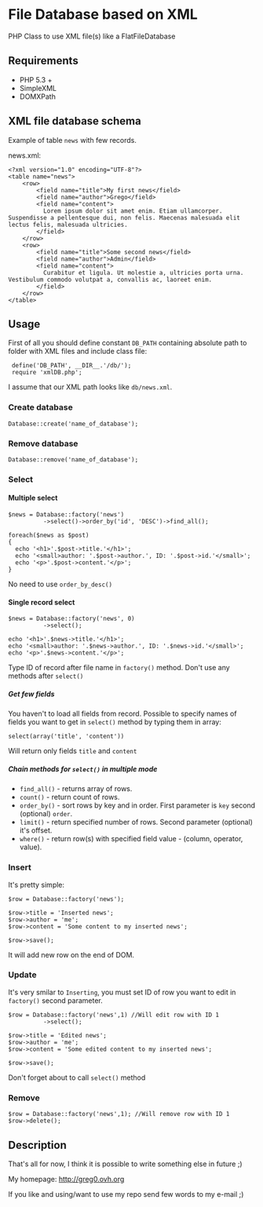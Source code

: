 File Database based on XML 
=============

PHP Class to use XML file(s) like a FlatFileDatabase

Requirements
------

- PHP 5.3 +
- SimpleXML
- DOMXPath

XML file database schema
-------

Example of table `news` with few records.

news.xml:

    <?xml version="1.0" encoding="UTF-8"?>
    <table name="news">
        <row>
            <field name="title">My first news</field>
            <field name="author">Grego</field>
            <field name="content">
              Lorem ipsum dolor sit amet enim. Etiam ullamcorper. Suspendisse a pellentesque dui, non felis. Maecenas malesuada elit lectus felis, malesuada ultricies. 
            </field>
        </row>
        <row>
            <field name="title">Some second news</field>
            <field name="author">Admin</field>
            <field name="content">
              Curabitur et ligula. Ut molestie a, ultricies porta urna. Vestibulum commodo volutpat a, convallis ac, laoreet enim.
            </field>
        </row>
    </table>


Usage
------

First of all you should define constant `DB_PATH` containing absolute path to folder with XML files and include class file:

     define('DB_PATH', __DIR__.'/db/');
     require 'xmlDB.php';

I assume that our XML path looks like `db/news.xml`.

### Create database

    Database::create('name_of_database');
	
### Remove database

    Database::remove('name_of_database');

### Select

#### Multiple select

    $news = Database::factory('news')
              ->select()->order_by('id', 'DESC')->find_all();
    
    foreach($news as $post)
    {
      echo '<h1>'.$post->title.'</h1>';
      echo '<small>author: '.$post->author.', ID: '.$post->id.'</small>';
      echo '<p>'.$post->content.'</p>';
    }
No need to use `order_by_desc()`

#### Single record select

    $news = Database::factory('news', 0)
              ->select();

    echo '<h1>'.$news->title.'</h1>';
    echo '<small>author: '.$news->author.', ID: '.$news->id.'</small>';
    echo '<p>'.$news->content.'</p>';
Type ID of record after file name in `factory()` method.
Don't use any methods after `select()`

##### Get few fields

You haven't to load all fields from record. Possible to specify names of fields you want to get in `select()` method by typing them in array:

    select(array('title', 'content'))
Will return only fields `title` and `content`

##### Chain methods for `select()` in multiple mode

- `find_all()` - returns array of rows. 
- `count()` - return count of rows. 
- `order_by()` - sort rows by key and in order. First parameter is `key` second (optional) `order`. 
- `limit()` - return specified number of rows. Second parameter (optional) it's offset.
- `where()` - return row(s) with specified field value - (column, operator, value). 

### Insert

It's pretty simple:

    $row = Database::factory('news');
    
    $row->title = 'Inserted news';
    $row->author = 'me';
    $row->content = 'Some content to my inserted news';

    $row->save();
It will add new row on the end of DOM.

### Update

It's very smilar to `Inserting`, you must set ID of row you want to edit in `factory()` second parameter.

    $row = Database::factory('news',1) //Will edit row with ID 1
              ->select();

    $row->title = 'Edited news';
    $row->author = 'me';
    $row->content = 'Some edited content to my inserted news';

    $row->save();
Don't forget about to call `select()` method

### Remove

    $row = Database::factory('news',1); //Will remove row with ID 1
    $row->delete();


Description
------

That's all for now, I think it is possible to write something else in future ;)

My homepage: <http://greg0.ovh.org>

If you like and using/want to use my repo send few words to my e-mail ;)

